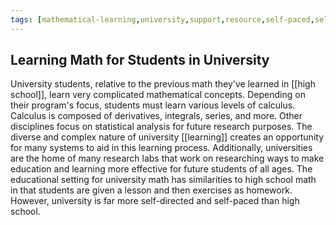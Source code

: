 ```yaml
---
tags: [mathematical-learning,university,support,resource,self-paced,self-directed]
---
```


## Learning Math for Students in University

University students, relative to the previous math they've learned in [[high school]], learn very complicated mathematical concepts. Depending on their program's focus, students must learn various levels of calculus.  Calculus is composed of derivatives, integrals, series, and more. Other disciplines focus on statistical analysis for future research purposes. The diverse and complex nature of university [[learning]] creates an opportunity for many systems to aid in this learning process. Additionally, universities are the home of many research labs that work on researching ways to make education and learning more effective for future students of all ages.  The educational setting for university math has similarities to high school math in that students are given a lesson and then exercises as homework.  However, university is far more self-directed and self-paced than high school.